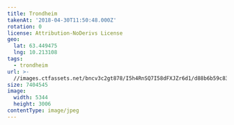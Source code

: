 ```yaml
---
title: Trondheim
takenAt: '2018-04-30T11:50:48.000Z'
rotation: 0
license: Attribution-NoDerivs License
geo:
  lat: 63.449475
  lng: 10.213108
tags:
  - trondheim
url: >-
  //images.ctfassets.net/bncv3c2gt878/I5h4RnSQ7I58dFXJZr6d1/d88b6b59c83089bbca4a315d35c2cf45/trondheim_41226127754_o
size: 7404545
image:
  width: 5344
  height: 3006
contentType: image/jpeg
---
```


